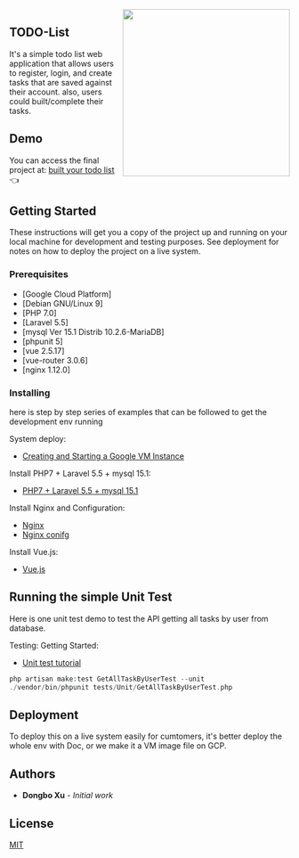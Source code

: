 <img src="https://www.rotoruanz.com/RNZ/media/Image-Library/Rainbow-Springs-kiwi.jpg?width=800" width="300" align="right">

## TODO-List

It's a simple todo list web application that allows users to register, login, and create tasks that are saved against their account. also, users could built/complete their tasks.

## Demo

You can access the final project at: [built your todo list](http://104.155.134.145/) 👈

## Getting Started

These instructions will get you a copy of the project up and running on your local machine for development and testing purposes. See deployment for notes on how to deploy the project on a live system.

### Prerequisites
- [Google Cloud Platform]
- [Debian GNU/Linux 9]
- [PHP 7.0]
- [Laravel 5.5]
- [mysql Ver 15.1 Distrib 10.2.6-MariaDB]
- [phpunit 5]
- [vue 2.5.17]
- [vue-router 3.0.6]
- [nginx 1.12.0]

### Installing
here is step by step series of examples that can be followed to get the development env running

System deploy:

- [Creating and Starting a Google VM Instance](https://cloud.google.com/compute/docs/instances/create-start-instance)

Install PHP7 + Laravel 5.5 + mysql 15.1:

- [PHP7 + Laravel 5.5 + mysql 15.1](https://tecadmin.net/install-laravel-on-debian-9-stretch/)

Install Nginx and Configuration:
- [Nginx](https://www.cyberciti.biz/faq/howto-install-setup-nginx-on-debian-linux-9/)
- [Nginx conifg](https://www.linode.com/docs/web-servers/nginx/how-to-configure-nginx/)

Install Vue.js:

- [Vue.js](https://laraveldaily.com/quick-start-laravel-5-5-vue-js-simple-crud-project/)


## Running the simple Unit Test

Here is one unit test demo to test the API getting all tasks by user from database. 

Testing: Getting Started:
- [Unit test tutorial](https://laravel.com/docs/5.8/testing)

```php
php artisan make:test GetAllTaskByUserTest --unit
./vendor/bin/phpunit tests/Unit/GetAllTaskByUserTest.php
```

## Deployment

To deploy this on a live system easily for cumtomers, it's better deploy the whole env with Doc, or we make it a VM image file on GCP.

## Authors

* **Dongbo Xu** - *Initial work*

## License

[MIT](https://choosealicense.com/licenses/mit/)
